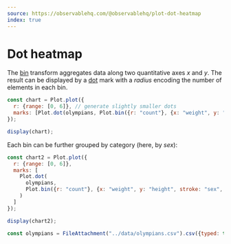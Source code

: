 ```yaml
---
source: https://observablehq.com/@observablehq/plot-dot-heatmap
index: true
---
```


# Dot heatmap

The [bin](https://observablehq.com/plot/transforms/bin) transform aggregates data along two quantitative axes _x_ and _y_. The result can be displayed by a [dot](https://observablehq.com/plot/marks/dot) mark with a _radius_ encoding the number of elements in each bin.

```js echo
const chart = Plot.plot({
  r: {range: [0, 6]}, // generate slightly smaller dots
  marks: [Plot.dot(olympians, Plot.bin({r: "count"}, {x: "weight", y: "height"}))]
});

display(chart);
```

Each bin can be further grouped by category (here, by _sex_):

```js echo
const chart2 = Plot.plot({
  r: {range: [0, 6]},
  marks: [
    Plot.dot(
      olympians,
      Plot.bin({r: "count"}, {x: "weight", y: "height", stroke: "sex", mixBlendMode: dark ? "screen" : "multiply"})
    )
  ]
});

display(chart2);
```

```js echo
const olympians = FileAttachment("../data/olympians.csv").csv({typed: true});
```
